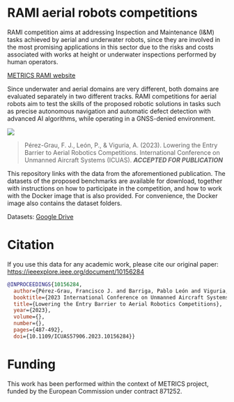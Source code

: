 # RAMI aerial robots competitions

RAMI competition aims at addressing Inspection and Maintenance (I&M) tasks achieved by aerial and underwater robots, since they are involved in the most promising applications in this sector due to the risks and costs associated with works at height or underwater inspections performed by human operators.

[METRICS RAMI website](https://metricsproject.eu/inspection-maintenance/rami-campaigns/)

Since underwater and aerial domains are very different, both domains are evaluated separately in two different tracks. RAMI competitions for aerial robots aim to test the skills of the proposed robotic solutions in tasks such as precise autonomous navigation and automatic defect detection with advanced AI algorithms, while operating in a GNSS-denied environment.

[![](http://img.youtube.com/vi/PQ0AdWVHX-k/0.jpg)](http://www.youtube.com/watch?v=PQ0AdWVHX-k)

> Pérez-Grau, F. J., León, P., & Viguria, A. (2023). Lowering the Entry Barrier to Aerial Robotics Competitions. International Conference on Unmanned Aircraft Systems (ICUAS). **_ACCEPTED FOR PUBLICATION_**

This repository links with the data from the aforementioned publication. The datasets of the proposed benchmarks are available for download, together with instructions on how to participate in the competition, and how to work with the Docker image that is also provided. For convenience, the Docker image also contains the dataset folders.

Datasets: [Google Drive](https://drive.google.com/drive/folders/1lcAlYWKLV-MxCG6dc4aiu5TeFEBVz0as?usp=sharing)

# Citation

If you use this data for any academic work, please cite our original paper: https://ieeexplore.ieee.org/document/10156284

```bibtex
@INPROCEEDINGS{10156284,
  author={Pérez-Grau, Francisco J. and Barriga, Pablo León and Viguria, Antidio},
  booktitle={2023 International Conference on Unmanned Aircraft Systems (ICUAS)}, 
  title={Lowering the Entry Barrier to Aerial Robotics Competitions}, 
  year={2023},
  volume={},
  number={},
  pages={487-492},
  doi={10.1109/ICUAS57906.2023.10156284}}
```

# Funding

This work has been performed within the context of METRICS project, funded by the European Commission under contract 871252.
